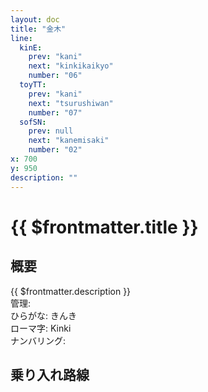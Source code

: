 ```yaml
---
layout: doc
title: "金木"
line:
  kinE:
    prev: "kani"
    next: "kinkikaikyo"
    number: "06"
  toyTT:
    prev: "kani"
    next: "tsurushiwan"
    number: "07"
  sofSN:
    prev: null
    next: "kanemisaki"
    number: "02"
x: 700
y: 950
description: ""
---
```


# {{ $frontmatter.title }}
<!-- ![駅の写真の説明](駅の写真のURL) -->

## 概要
{{ $frontmatter.description }}  
管理:   
ひらがな: きんき  
ローマ字: Kinki  
ナンバリング: <Numberling />

## 乗り入れ路線
<LineInfo />